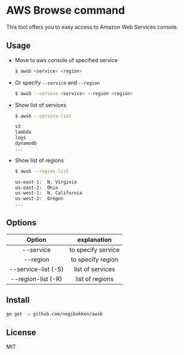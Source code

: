 # AWS Browse command

This tool offers you to easy access to Amazon Web Services console.

## Usage

* Move to aws console of specified service
    ```sh
    $ awsb <service> <region>
    ```
* Or specify `--service` and `--region`
    ```sh
    $ awsb --service <service> --region <region>
    ```

* Show list of services
    ```sh
    $ awsb --service-list

    s3
    lambda
    logs
    dynamodb
    ...
    ```

* Show list of regions
    ```sh
    $ awsb --region-list

    us-east-1:  N. Virginia
    us-east-2:  Ohio
    us-west-1:  N. California
    us-west-2:  Oregon
    ...
    ```

## Options

| Option               | explanation        |
|:--------------------:|:------------------:|
| --service            | to specify service |
| --region             | to specify region  |
| --service-list (-S)  | list of services   |
| --region-list  (-R)  | list of regions    |

## Install

```sh
go get -u github.com/negibokken/awsb
```

## License
MIT
